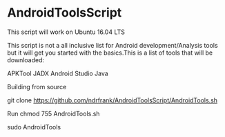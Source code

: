 # AndroidToolsScript
This script will work on Ubuntu 16.04 LTS

This script is not a all inclusive list for Android development/Analysis tools but it will get you started with the basics.This is a list of tools that will be downloaded:

APKTool
JADX
Android Studio
Java

Building from source

git clone https://github.com/ndrfrank/AndroidToolsScript/AndroidTools.sh

Run
chmod 755 AndroidTools.sh

sudo AndroidTools
